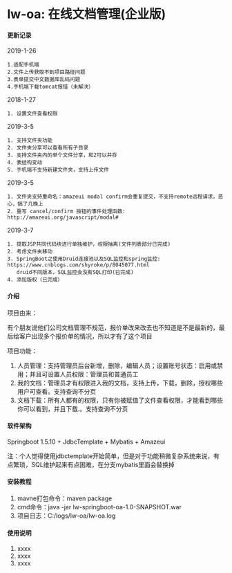 # lw-oa: 在线文档管理(企业版)

#### 更新记录

2019-1-26 

	1.适配手机端
	2.文件上传获取不到项目路径问题
	3.表单提交中文数据库乱码问题
	4.手机端下载tomcat报错（未解决）

2018-1-27

	1. 设置文件查看权限	

2019-3-5

	1. 支持文件夹功能
	2. 文件夹分享可以查看所有子目录
	3. 支持文件夹内的单个文件分享，和2可以并存
	4. 表结构变动
	5. 手机端不支持新建文件夹，支持上传文件
	
2019-3-5
	
	1. 文件夹支持重命名：amazeui modal confirm会重复提交，不支持remote远程请求，恶心，搞了几晚上
	2. 重写 cancel/confirm 按钮的事件处理函数: http://amazeui.org/javascript/modal#
	
2019-3-7
	
	1. 提取JSP共同代码块进行单独维护，权限抽离(文件列表部分已完成)
	2. 考虑文件夹移动
	3. SpringBoot之使用Druid连接池以及SQL监控和spring监控: https://www.cnblogs.com/shyroke/p/8045077.html
	   druid不同版本，SQL监控会没有SQL打印(已完成)
	4. 添加版权（已完成）

#### 介绍
项目由来：

有个朋友说他们公司文档管理不规范，报价单改来改去也不知道是不是最新的，最后给客户出现多个报价单的情况，所以才有了这个项目

项目功能：
1. 人员管理：支持管理员后台新增，删除，编辑人员；设置账号状态：启用或禁用；并且可设置人员权限：管理员和普通员工
2. 我的文档：管理员才有权限进入我的文档，支持上传，下载，删除，授权哪些用户可查看。支持查询不分页
3. 文档下载：所有人都有的权限，只有你被赋值了文件查看权限，才能看到哪些你可以看到，并且下载.。支持查询不分页


#### 软件架构
Springboot 1.5.10 + JdbcTemplate + Mybatis + Amazeui

注：个人觉得使用jdbctemplate开始简单，但是对于功能稍微复杂系统来说，有点繁琐，SQL维护起来有点困难，在分支mybatis里面会替换掉


#### 安装教程

1. mavne打包命令：maven package
2. cmd命令：java -jar lw-springboot-oa-1.0-SNAPSHOT.war
3. 项目日志：C:/logs/lw-oa/lw-oa.log

#### 使用说明

1. xxxx
2. xxxx
3. xxxx

